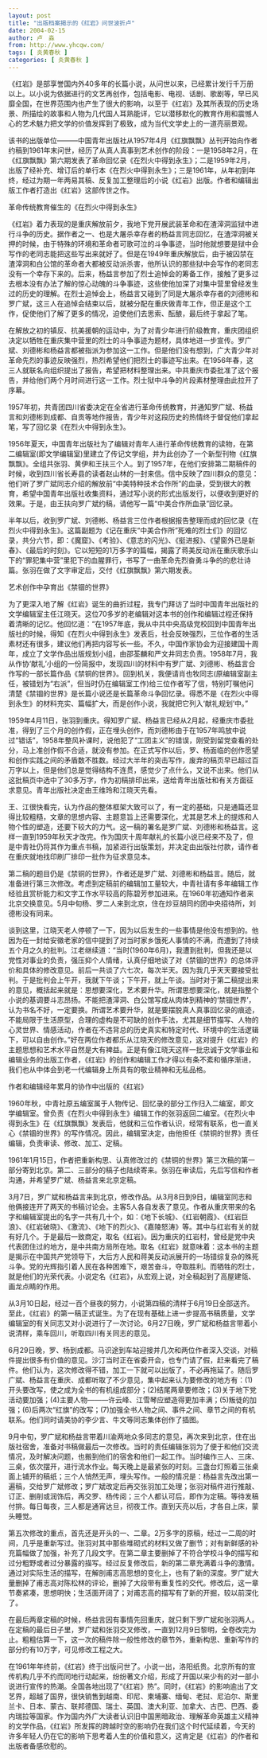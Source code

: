 ```yaml
---
layout: post
title: "出版档案揭示的《红岩》问世波折卢"
date: 2004-02-15
author: 卢　淼
from: http://www.yhcqw.com/
tags: [ 炎黄春秋 ]
categories: [ 炎黄春秋 ]
---
```





《红岩》是部享誉国内外40多年的长篇小说，从问世以来，已经累计发行千万册以上。以小说为依据进行的文艺再创作，包括电影、电视、话剧、歌剧等，早已风靡全国，在世界范围内也产生了很大的影响，以至于《红岩》及其所表现的历史场景、所描绘的故事和人物为几代国人耳熟能详，它以潜移默化的教育作用和震憾人心的艺术魅力把文学的价值发挥到了极致，成为当代文学史上的一道亮丽景观。


该书的出版单位———中国青年出版社从1957年4月《红旗飘飘》丛刊开始向作者约稿到1961年末问世，经历了从真人真事到艺术创作的阶段：一是1958年2月，在《红旗飘飘》第六期发表了革命回忆录《在烈火中得到永生》；二是1959年2月，出版了经补充、增订后的单行本《在烈火中得到永生》；三是1961年，从年初到年终，经过为期一年两易其稿、反复加工整理后的小说《红岩》出版。作者和编辑出版工作者打造出《红岩》这部传世之作。

革命传统教育催生的《在烈火中得到永生》


《红岩》着力表现的是重庆解放前夕，我地下党开展武装革命和在渣滓洞监狱中进行斗争的历史。据作者之一、也是大屠杀幸存者的杨益言同志回忆，在渣滓洞被关押的时候，由于特殊的环境和革命者可歌可泣的斗争事迹，当时他就想要是狱中会写作的老同志能把这些写出来就好了。但是在1949年重庆解放后，由于被囚禁在渣滓洞和白公馆的革命者大都被反动派杀害，他所认识的那些狱中会写作的老同志没有一个幸存下来的。后来，杨益言参加了烈士追悼会的筹备工作，接触了更多过去根本没有办法了解的惊心动魄的斗争事迹，这些使他加深了对集中营里曾经发生过的历史的理解。在烈士追悼会上，杨益言又碰到了同是大屠杀幸存者的刘德彬和罗广斌，这三人在追悼会结束以后，就被分配在重庆做青年工作，但正是这个工作，促使他们了解了更多的情况，迫使他们去思索、酝酿，最后终于拿起了笔。


在解放之初的镇反、抗美援朝的运动中，为了对青少年进行阶级教育，重庆团组织决定以牺牲在重庆集中营里的烈士的斗争事迹为题材，具体地进一步宣传。罗广斌、刘德彬和杨益言都被指派为参加这一工作。但是他们没有想到，广大青少年对革命先烈的事迹反映强烈，热烈希望他们把烈士的事迹写出来。在1956年春，这三人就联名向组织提出了报告，希望把材料整理出来。中共重庆市委批准了这个报告，并给他们两个月时间进行这一工作。烈士狱中斗争的片段素材整理由此拉开了序幕。


1957年初，共青团四川省委决定在全省进行革命传统教育，并通知罗广斌、杨益言和刘德彬到成都、自贡等地作报告，青少年对这段历史的热情终于督促他们拿起笔，写了回忆录《在烈火中得到永生》。


1956年夏天，中国青年出版社为了编辑对青年人进行革命传统教育的读物，在第二编辑室(即文学编辑室)里建立了传记文学组，并为此创办了一个新型刊物《红旗飘飘》。全组共张羽、黄伊和王扶三个人。到了1957年，在他们安排第二期稿件的时候，收到四川省长寿县的读者赵山林的一封来信。信中反映了四川群众的意见：他们听了罗广斌同志介绍的解放前“中美特种技术合作所”的血录，受到很大的教育，希望中国青年出版社收集资料，通过写小说的形式出版发行，以便收到更好的效果。于是，由王扶向罗广斌约稿，请他写一篇“中美合作所血录”回忆录。


半年以后，收到罗广斌、刘德彬、杨益言三位作者根据报告整理而成的回忆录《在烈火中得到永生》。这篇副题为《记在重庆“中美合作所”死难的烈士们》的回忆录，共分六节，即：《魔窟》、《考验》、《意志的闪光》、《挺进报》、《望窗外已是新春》、《最后的时刻》。它以短短的1万多字的篇幅，揭露了蒋美反动派在重庆歌乐山下的“罪犯集中营”里犯下的血腥罪行，书写了一曲革命先烈奋勇斗争的的悲壮诗篇。张羽在做了文字审定后，交付《红旗飘飘》第六期发表。

艺术创作中孕育出《禁锢的世界》


为了更深入地了解《红岩》诞生的曲折过程，我专门拜访了当时中国青年出版社的文学编辑室主任江晓天。这位70多岁的老编辑对这本书的创作和编辑过程还保持着清晰的记忆。他回忆道：“在1957年底，我从中共中央高级党校回到中国青年出版社的时候，得知《在烈火中得到永生》发表后，社会反映强烈，三位作者的生活素材还有很多，建议他们再把内容写长一些。不久，中国作家协会为迎接建国十周年，成立了文学作品出版规划小组，由邵荃麟和严文井同志负责。1958年7月，我从作协‘献礼’小组的一份简报中，发现四川的材料中有罗广斌、刘德彬、杨益言合作写的一部长篇作品《禁铜的世界》。回到机关，我便请肖也牧同志(原编辑室副主任，被错划为“右派”，但当时仍在编辑室工作)给三位作者写了信，特别叮嘱他问清楚《禁锢的世界》是长篇小说还是长篇革命斗争回忆录。得悉不是《在烈火中得到永生》的材料充实、篇幅扩大，而是创作小说，我就把它列入‘献礼规划’中。”


1959年4月11日，张羽到重庆。得知罗广斌、杨益言已经从2月起，经重庆市委批准，得到了三个月的创作假，正在埋头创作，而刘德彬由于在1957年鸣放中说过“错话”，1958年整风补课时，说他犯了“工团主义”的错误，刚受到留党查看的处分，马上准创作假不合适，就没有参加。在正式写作以后，罗、杨面临的创作愿望和创作实践之间的矛盾数不胜数。经过大半年的突击写作，废弃的稿页早已超过百万字以上，但是他们总是觉得结构不连贯，感觉少了点什么，又说不出来。他们从这批稿页中选中了30多万字，作为初稿排印出来，送给青年出版社和有关方面征求意见。青年出版社决定由王维玲和江晓天先看。


王、江很快看完，认为作品的整体框架大致可以了，有一定的基础，只是通篇还显得比较粗糙，文章的思想内容、主题意旨上还需要深化，尤其是艺术上的提炼和人物个性的塑造，还要下较大的力气。这一稿的署名是罗广斌、刘德彬和杨益言。这样一直到1959年秋天才改完。作为国庆十周年献礼的长篇小说已经来不及了，但是中青社仍将其作为重点书稿，加紧进行出版策划，并决定由出版社付款，请作者在重庆就地找印刷厂排印一批作为征求意见本。


第二稿的题目仍是《禁铜的世界》，作者还是罗广斌、刘德彬和杨益言。随后，就准备进行第三次修改。考虑到定稿前的编辑加工量较大，中青社请有多年编辑工作经验且赏析能力和文字工作水平较高的陈碧芳参加进来。在1960年初通知作者来北京交换意见。5月中旬杨、罗二人来到北京，住在炒豆胡同的团中央招待所，刘德彬没有同来。


谈到这里，江晓天老人停顿了一下，因为以后发生的一些事情是他没有想到的。他因为在一封给安徽老家的信中提到了对当时家乡饿死人事情的不满，而遭到了持续五个月之久的批判。江老继续道：“当时(1960年6月)，我遭到批判，但我还是以党性对事业的负责，强压抑个人情绪，认真仔细地谈了对《禁锢的世界》的总体评价和具体的修改意见。前后一共谈了六七次，每次半天。因为我几乎天天要接受批判。于是批判会上午开，我就下午谈；下午开，就上午谈。当时对于第二稿提出来的意见，概括起来就是：思想要深化，艺术要升华。所谓思想要深化，就是指整个小说的基调要斗志昂扬。不能把渣滓洞、白公馆写成从肉体到精神的‘禁锢世界’，认为书名不好，一定要换。所谓艺术要升华，就是要摆脱真人真事回忆录的痕迹，不能局限于生活原型，合理的虚构是不可缺的创作手法，尤其是细节描写、人物的心灵世界、情感活动，作者在不违背总的历史真实和特定时代、环境中的生活逻辑下，可以自由创作。”好在两位作者都乐从江晓天的修改意见，这对提升《红岩》的主题思想和艺术水平自然是大有裨益。正是有像江晓天这样一批忠诚于文学事业和编辑业务的出版工作者，《红岩》的创作和编辑工作才得以有条不紊和循序渐进，我们也从中体会到老一代编辑身上所具有的敬业精神和无私品格。

作者和编辑经年累月的协作中出版的《红岩》


1960年秋，中青社原五编室属于人物传记、回忆录的部分工作归入二编室，即文学编辑室。曾负责《在烈火中得到永生》编辑工作的张羽返回二编室。《在烈火中得到永生》在《红旗飘飘》发表后，他就和三位作者认识，经常有联系，也一直关心《禁锢的世界》的写作情况。因此，编辑室决定，由他担任《禁铜的世界》责任编辑，负责审读、修改、加工、定稿。


1961年1月15日，作者把重新构思、认真修改过的《禁铜的世界》第三次稿的第一部分寄到北京。第二、三部分的稿子也陆续寄来。张羽在审读后，先后写信和作者沟通，并希望罗广斌、杨益言来北京定稿。


3月7日，罗广斌和杨益言来到北京，修改作品。从3月8日到9日，编辑室同志和他俩接连开了两天的书稿讨论会。主客5人各自发表了意见。作者从重庆带来的名字和编辑室提出的名字一共有几十个，如：《地下长城》、《红岩朝霞》、《红岩巨浪》、《红岩破晓》、《激流》、《地下的烈火》、《嘉陵怒涛》等。其中与红岩有关的就有好几个。于是最后一致商定，取名《红岩》。因为重庆的红岩村，曾经是党中央代表团住过的地方，是中共南方局所在地。取名《红岩》就意味着：这本书的主题是揭示在中国共产党领导下，大后方人民和蒋美反动派展开的一场错综复杂的殊死斗争。党的光辉指引着人民在各种困难下，艰苦奋斗，夺取胜利。而牺牲的烈士，就是他们的光荣代表。小说定名《红岩》，从宏观上说，对全稿起到了高屋建瓴、画龙点睛的作用。


从3月10日起，经过一百个昼夜的努力，小说第四稿的清样于6月19日全部送齐。至此，《红岩》的第一稿正式诞生。为了在现有基础上进一步提高书稿质量，文学编辑室的有关同志又对小说进行了一次讨论。6月27日晚，罗广斌和杨益言带着小说清样，乘车回川，听取四川有关同志的意见。


6月29日晚，罗、杨到成都。马识途到车站迎接并几次和两位作者深入交谈，对稿件提出很多有价值的意见。沙汀当时正在省委开会，也专门请了假，赶来看完了稿件。他们认为，这次修改得不错，加工一下就可以出版了，不必再拖延了。随后罗广斌、杨益言在重庆、成都听取了不少意见，集中起来认为要修改的地方有：(1)开头要改写，使之成为全书的有机组成部分；(2)结尾两章要修改；(3)关于地下党活动要加强；(4)主要人物———许云峰、江雪琴应塑造得更加丰满；(5)叛徒的加强；(6)后两次“红旗”的改写；(7)加强全书人物之间、事件之间、章节之间的有机联系。他们同时请美协的李少言、牛文等同志集体创作了插图。


9月中旬，罗广斌和杨益言带着川渝两地众多同志的意见，再次来到北京，住在出版社宿舍，准备对书稿做最后一次修改。当时的责任编辑张羽为了便于和他们交流情况，及时解决问题，也搬到他们的宿舍和他们一起工作。当时编作三人、三床、三桌，依次摆开，进行流水作业。每天晚上是最紧张的时刻。三盏台灯照着三张桌面上铺开的稿纸；三个人悄然无声，埋头写作。一般的情况是：杨益言先改出第一遍稿，交给罗广斌修改；罗广斌改定后再交张羽加工处理；张羽对稿件进行推敲、订正、删削或润饰后，再交罗、杨传阅；三个人都认可后，即作为定稿。等待发稿付排。每日每夜，三人都是通宵达旦，彻夜工作。直到天亮以后，才各自上床，蒙头睡觉。


第五次修改的重点，首先还是开头的一、二章。2万多字的原稿，经过一二周的时间，几乎是重新写过。张羽对其中那些堆砌式的材料又做了删节；对有新鲜感的补充篇幅做了加强，补充了几段文字。在第二章主要删掉了不符合学校斗争的描写和过分粗野或者过分暴露的描写。经过反复修改后，新的第二章充满着斗争的激情。通过对实际生活的描写，在解剖甫志高思想的变化上，也有了新的深度。罗广斌大量删掉了甫志高对陈松林的评论，删掉了大段带有重复性的交代。修改后，这一章节奏紧凑，思想明快；生活面开阔了；对甫志高的描写有了新的开掘，较以前深化了。


在最后两章定稿的时候，杨益言因有事情先回重庆，就只剩下罗广斌和张羽两人。在定稿的最后日子里，罗广斌和张羽交叉修改，一直到12月9日黎明，全卷改完为止。粗粗估算一下，这一次的稿件除一般性修改的章节外，重新构思、重新写作的部分约有10万字，可见修改工程之大。


在1961年年终前，《红岩》终于出版问世了。小说一出，洛阳纸贵。北京所有的宣传机构几乎不约而同地行动起来，纷纷著文介绍，形成了开国以来少有的对一部小说进行宣传的热潮。全国各地出现了“《红岩》热”。同时，《红岩》的影响逾出了文艺界，超越了国界，很快销售到越南、印尼、柬埔寨、缅甸、老挝、尼泊尔、斯里兰卡、日本、蒙古、联邦德国、瑞士、英国、澳大利亚、加拿大、古巴、巴西、委内瑞拉等国家。作为国内外广大读者认识旧中国黑暗政治、理解革命英雄主义精神的文学作品，《红岩》所发挥的跨越时空的影响仍在我们这个时代延续着，今天的许多年轻人仍在它的影响下思考着人生的价值和意义，这肯定是《红岩》的作者和出版者备感欣慰的。



